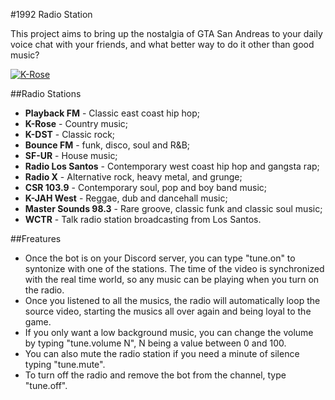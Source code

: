 #1992 Radio Station

This project aims to bring up the nostalgia of GTA San Andreas to your daily voice chat with your friends, and what better way to do it other than good music?

[![K-Rose](https://vignette.wikia.nocookie.net/gtafanon/images/5/5e/3BE04CD7-112F-45A4-A94D-73DFC72A4286.png/revision/latest/scale-to-width-down/2000?cb=20190521011122 "K-Rose")](https://vignette.wikia.nocookie.net/gtafanon/images/5/5e/3BE04CD7-112F-45A4-A94D-73DFC72A4286.png/revision/latest/scale-to-width-down/2000?cb=20190521011122 "K-Rose")

##Radio Stations
- **Playback FM** - Classic east coast hip hop;
- **K-Rose** - Country music;
- **K-DST** - Classic rock;
- **Bounce FM** - funk, disco, soul and R&B;
- **SF-UR** - House music;
- **Radio Los Santos** - Contemporary west coast hip hop and gangsta rap;
- **Radio X** - Alternative rock, heavy metal, and grunge;
- **CSR 103.9** - Contemporary soul, pop and boy band music;
- **K-JAH West** - Reggae, dub and dancehall music;
- **Master Sounds 98.3** - Rare groove, classic funk and classic soul music;
- **WCTR** - Talk radio station broadcasting from Los Santos.

##Freatures
- Once the bot is on your Discord server, you can type "tune.on" to syntonize with one of the stations. The time of the video is synchronized with the real time world, so any music can be playing when you turn on the radio.
- Once you listened to all the musics, the radio will automatically loop the source video, starting the musics all over again and being loyal to the game.
- If you only want a low background music, you can change the volume by typing "tune.volume N", N being a value between 0 and 100.
- You can also mute the radio station if you need a minute of silence typing "tune.mute".
- To turn off the radio and remove the bot from the channel, type "tune.off".
